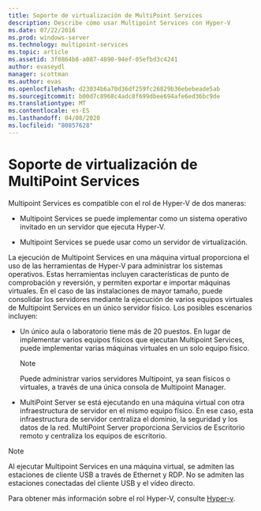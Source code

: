 ```yaml
---
title: Soporte de virtualización de MultiPoint Services
description: Describe cómo usar Multipoint Services con Hyper-V
ms.date: 07/22/2016
ms.prod: windows-server
ms.technology: multipoint-services
ms.topic: article
ms.assetid: 3f0864b8-a087-4890-94ef-05efbd3c4241
author: evaseydl
manager: scottman
ms.author: evas
ms.openlocfilehash: d23034b6a70d36df259fc26829b36ebebeade5ab
ms.sourcegitcommit: b00d7c8968c4adc8f699dbee694afe6ed36bc9de
ms.translationtype: MT
ms.contentlocale: es-ES
ms.lasthandoff: 04/08/2020
ms.locfileid: "80857628"
---
```

# <a name="multipoint-services-virtualization-support"></a>Soporte de virtualización de MultiPoint Services
Multipoint Services es compatible con el rol de Hyper-V de dos maneras:  
  
-   Multipoint Services se puede implementar como un sistema operativo invitado en un servidor que ejecuta Hyper-V.  
  
-   Multipoint Services se puede usar como un servidor de virtualización.   
  
La ejecución de Multipoint Services en una máquina virtual proporciona el uso de las herramientas de Hyper-V para administrar los sistemas operativos. Estas herramientas incluyen características de punto de comprobación y reversión, y permiten exportar e importar máquinas virtuales. En el caso de las instalaciones de mayor tamaño, puede consolidar los servidores mediante la ejecución de varios equipos virtuales de Multipoint Services en un único servidor físico. Los posibles escenarios incluyen:  
  
-   Un único aula o laboratorio tiene más de 20 puestos. En lugar de implementar varios equipos físicos que ejecutan Multipoint Services, puede implementar varias máquinas virtuales en un solo equipo físico.  
  
    > [!NOTE]  
    > Puede administrar varios servidores Multipoint, ya sean físicos o virtuales, a través de una única consola de Multipoint Manager.  
  
-   MultiPoint Server se está ejecutando en una máquina virtual con otra infraestructura de servidor en el mismo equipo físico. En ese caso, esta infraestructura de servidor centraliza el dominio, la seguridad y los datos de la red. MultiPoint Server proporciona Servicios de Escritorio remoto y centraliza los equipos de escritorio.  
  
> [!NOTE]  
> Al ejecutar Multipoint Services en una máquina virtual, se admiten las estaciones de cliente USB a través de Ethernet y RDP. No se admiten las estaciones conectadas del cliente USB y el vídeo directo.  
  
Para obtener más información sobre el rol Hyper-V, consulte [Hyper-v](../../virtualization/hyper-v/hyper-v-on-windows-server.md).  